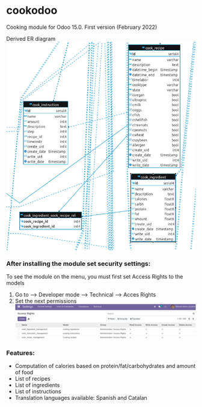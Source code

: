 # cookodoo

Cooking module for Odoo 15.0. First version (February 2022)

Derived ER diagram ![A test image](static/description/cook_ER_diagram.png)

### After installing the module set security settings:

To see the module on the menu, you must first set Access Rights to the models

1. Go to --> Developer mode --> Technical --> Acces Rights 
2. Set the next permissions ![set_permiss](static/description/set_AR.png)

### Features:

+ Computation of calories based on protein/fat/carbohydrates and amount of food
+ List of recipes
+ List of ingredients
+ List of instructions
+ Translation languages available: Spanish and Catalan

